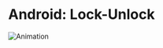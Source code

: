 # Android:  Lock-Unlock

![Animation](https://user-images.githubusercontent.com/92273103/155854182-1c629ee8-d0c4-4b8a-9632-b76053f16383.gif)
